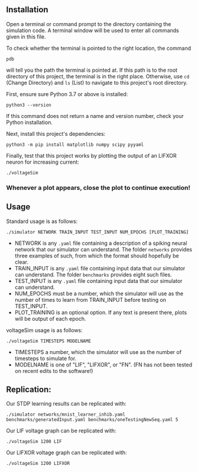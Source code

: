 ## Installation

Open a terminal or command prompt to the directory containing the simulation code. A terminal window will be used to enter all commands given in this file.

To check whether the terminal is pointed to the right location, the command
```
pdb
```
will tell you the path the terminal is pointed at. If this path is to the root directory of this project, the terminal is in the right place. Otherwise, use `cd` (Change Directory) and `ls` (List) to navigate to this project's root directory.

First, ensure sure Python 3.7 or above is installed:
```
python3 --version
```
If this command does not return a name and version number, check your Python installation.

Next, install this project's dependencies:
```
python3 -m pip install matplotlib numpy scipy pyyaml
```

Finally, test that this project works by plotting the output of an LIFXOR neuron for increasing current:
```
./voltageSim
```

### Whenever a plot appears, close the plot to continue execution!

## Usage
Standard usage is as follows:
```
./simulator NETWORK TRAIN_INPUT TEST_INPUT NUM_EPOCHS [PLOT_TRAINING]
```
+ NETWORK is any `.yaml` file containing a description of a spiking neural network that our simulator can understand. The folder `networks` provides three examples of such, from which the format should hopefully be clear.
+ TRAIN_INPUT is any `.yaml` file containing input data that our simulator can understand. The folder `benchmarks` provides eight such files.
+ TEST_INPUT is any `.yaml` file containing input data that our simulator can understand.
+ NUM_EPOCHS must be a number, which the simulator will use as the number of times to learn from TRAIN_INPUT before testing on TEST_INPUT.
+ PLOT_TRAINING is an optional option. If any text is present there, plots will be output of each epoch.

voltageSim usage is as follows:
```
./voltageSim TIMESTEPS MODELNAME
```
+ TIMESTEPS a number, which the simulator will use as the number of timesteps to simulate for.
+ MODELNAME is one of "LIF", "LIFXOR", or "FN". (FN has not been tested on recent edits to the software!)

## Replication:
Our STDP learning results can be replicated with:
```
./simulator networks/mnist_learner_inhib.yaml benchmarks/generatedInput.yaml benchmarks/oneTestingNewSeq.yaml 5
```
Our LIF voltage graph can be replicated with:
```
./voltageSim 1200 LIF
```
Our LIFXOR voltage graph can be replicated with:
```
./voltageSim 1200 LIFXOR
```